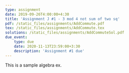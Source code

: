 ```yaml
---
type: assignment
date: 2019-09-26T4:00:00+4:30
title: 'Assignment J #1 - 3 mod 4 not sum of two sq'
pdf: /static_files/assignments/AddCommute.pdf
tex: /static_files/assignments/AddCommute.tex
solutions: /static_files/assignments/AddCommuteSol.pdf
due_event: 
    type: due
    date: 2020-11-13T23:59:00+3:30
    description: 'Assignment #1 due'
---
```

This is a sample algebra ex.
